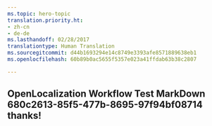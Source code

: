 ```yaml
---
ms.topic: hero-topic
translation.priority.ht:
- zh-cn
- de-de
ms.lasthandoff: 02/28/2017
translationtype: Human Translation
ms.sourcegitcommit: d44b1693294e14c8749e3393afe8571889638eb1
ms.openlocfilehash: 60b89b0ac5655f5357e023a41ffdab63b38c2807

---
```

## OpenLocalization Workflow Test MarkDown 680c2613-85f5-477b-8695-97f94bf08714 thanks!

